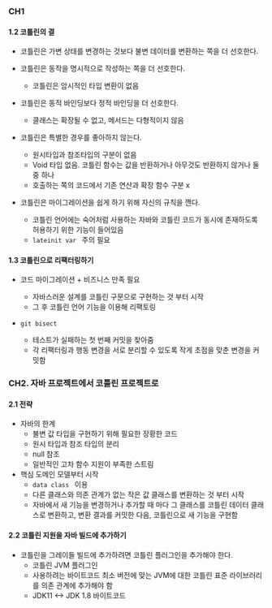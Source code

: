 ### CH1

#### 1.2 코틀린의 결

- 코틀린은 가변 상태를 변경하는 것보다 불변 데이터를 변환하는 쪽을 더 선호한다.

- 코틀린은 동작을 명시적으로 작성하는 쪽을 더 선호한다.

  - 코틀린은 암시적인 타입 변환이 없음 

- 코틀린은 동적 바인딩보다 정적 바인딩을 더 선호한다. 

  - 클래스는 확장될 수 없고, 메서드는 다형적이지 않음

- 코틀린은 특별한 경우를 좋아하지 않는다.

  - 원시타입과 참조타입의 구분이 없음
  - Void 타입 없음. 코틀린 함수는 값을 반환하거나 아무것도 반환하지 않거나 둘 중 하나
  - 호출하는 쪽의 코드에서 기존 연산과 확장 함수 구분 x

- 코틀린은 마이그레이션을 쉽게 하기 위해 자신의 규칙을 깬다.

  - 코틀린 언어에는 숙어처럼 사용하는 자바와 코틀린 코드가 동시에 존재하도록 허용하기 위한 기능이 들어있음
  - `lateinit var ` 주의 필요 

  

#### 1.3 코틀린으로 리팩터링하기

- 코드 마이그레이션 + 비즈니스 만족 필요
  - 자바스러운 설계를 코틀린 구문으로 구현하는 것 부터 시작
  - 그 후 코틀린 언어 기능을 이용해 리팩토링

- `git bisect`
  - 테스트가 실패하는 첫 번째 커밋을 찾아줌
  - 각 리팩터링과 행동 변경을 서로 분리할 수 있도록 작게 초점을 맞춘 변경을 커밋함





### CH2. 자바 프로젝트에서 코틀린 프로젝트로

#### 2.1 전략

- 자바의 한계
  - 불변 값 타입을 구현하기 위해 필요한 장황한 코드
  - 원시 타입과 참조 타입의 분리
  - null 참조
  - 일반적인 고차 함수 지원이 부족한 스트림 
- 핵심 도메인 모델부터 시작
  - `data class ` 이용
  - 다른 클래스와 의존 관계가 없는 작은 값 클래스를 변환하는 것 부터 시작
  - 자바에서 새 기능을 변경하거나 추가할 때 마다 그 클래스를 코틀린 데이터 클래스로 변환하고, 변환 결과를 커밋한 다음, 코틀린으로 새 기능을 구현함



#### 2.2 코틀린 지원을 자바 빌드에 추가하기

- 코틀린을 그레이들 빌드에 추가하려면 코틀린 플러그인을 추가해야 한다. 
  - 코틀린 JVM 플러그인
  - 사용하려는 바이트코드 최소 버전에 맞는 JVM에 대한 코틀린 표준 라이브러리를 의존 관계에 추가해야 함
  - JDK11 <-> JDK 1.8 바이트코드  